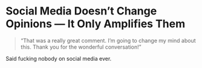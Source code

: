---
---
# Social Media Doesn’t Change Opinions — It Only Amplifies Them

> “That was a really great comment. I’m going to change my mind about this. Thank you for the wonderful conversation!”

Said fucking nobody on social media ever.
